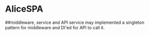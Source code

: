 # AliceSPA
##middleware, service and API
service may implemented a singleton pattern for middleware and DI'ed for API to call it.